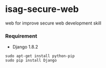 # isag-secure-web
web for improve secure web development skill 


### Requirement ###

* Django 1.8.2

```
sudo apt-get install python-pip
sudo pip install Django
```
